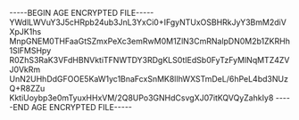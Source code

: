 -----BEGIN AGE ENCRYPTED FILE-----
YWdlLWVuY3J5cHRpb24ub3JnL3YxCi0+IFgyNTUxOSBHRkJyY3BmM2diVXpJK1hs
MnpGNEM0THFaaGtSZmxPeXc3emRwM0M1ZlN3CmRNalpDN0M2b1ZKRHh1SlFMSHpy
R0ZhS3RaK3VFdHBNVktiTFNWTDY3RDgKLS0tIEdSb0FyTzFyMlNqMTZ4ZVJ0VkRm
UnN2UHhDdGFOOE5KaW1yc1BnaFcxSnMK8lIhWXSTmDeL/6hPeL4bd3NUzQ+R8ZZu
KktiUoybp3e0mTyuxHHxVM/2Q8UPo3GNHdCsvgXJ07itKQVQyZahkIy8
-----END AGE ENCRYPTED FILE-----
